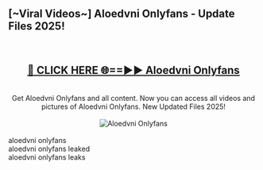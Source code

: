 <h2>[~Viral Videos~] Aloedvni Onlyfans - Update Files 2025!</h2>
<br>
<div align="center">
<h2><a href="https://betterlinks.top/A2PfLJ" rel="nofollow">🔴 CLICK HERE 🌐==►► Aloedvni Onlyfans</a></h2>
<br>
Get Aloedvni Onlyfans and all content. Now you can access all videos and pictures of Aloedvni Onlyfans. New Updated Files 2025!
<br>
<br>
<a href="https://betterlinks.top/A2PfLJ" rel="nofollow" data-target="animated-image.originalLink"><img src="https://i.ibb.co.com/WyWwxjT/player-gif2.gif" alt="Aloedvni Onlyfans" style="max-width: 100%; display: inline-block;" data-target="animated-image.originalImage"></a>
</div>
<br>
aloedvni onlyfans<br>
aloedvni onlyfans leaked<br>
aloedvni onlyfans leaks